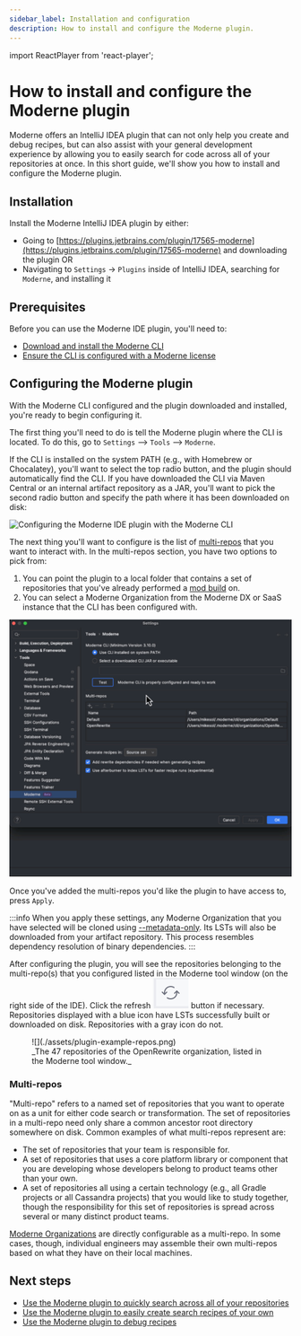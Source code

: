 ```yaml
---
sidebar_label: Installation and configuration
description: How to install and configure the Moderne plugin.
---
```


import ReactPlayer from 'react-player';

# How to install and configure the Moderne plugin

Moderne offers an IntelliJ IDEA plugin that can not only help you create and debug recipes, but can also assist with your general development experience by allowing you to easily search for code across all of your repositories at once. In this short guide, we'll show you how to install and configure the Moderne plugin.

<ReactPlayer className="reactPlayer" url='https://www.youtube.com/watch?v=cMIDGM92ays' controls="true" />

## Installation

Install the Moderne IntelliJ IDEA plugin by either:

* Going to [https://plugins.jetbrains.com/plugin/17565-moderne](https://plugins.jetbrains.com/plugin/17565-moderne) and downloading the plugin OR
* Navigating to `Settings` → `Plugins` inside of IntelliJ IDEA, searching for `Moderne`, and installing it

## Prerequisites

Before you can use the Moderne IDE plugin, you'll need to:

* [Download and install the Moderne CLI](../../moderne-cli/getting-started/cli-intro.md)
* [Ensure the CLI is configured with a Moderne license](../../moderne-cli/getting-started/moderne-cli-license.md)

## Configuring the Moderne plugin

With the Moderne CLI configured and the plugin downloaded and installed, you're ready to begin configuring it.

The first thing you'll need to do is tell the Moderne plugin where the CLI is located. To do this, go to `Settings` --> `Tools` --> `Moderne`.

If the CLI is installed on the system PATH (e.g., with Homebrew or Chocalatey), you'll want to select the top radio button, and the plugin should automatically find the CLI. If you have downloaded the CLI via Maven Central or an internal artifact repository as a JAR, you'll want to pick the second radio button and specify the path where it has been downloaded on disk:

![Configuring the Moderne IDE plugin with the Moderne CLI](./assets/ModernePluginCLIConfig.gif)

The next thing you'll want to configure is the list of [multi-repos](#multi-repos) that you want to interact with. In the multi-repos section, you have two options to pick from:

1. You can point the plugin to a local folder that contains a set of repositories that you've already performed a [mod build](../../moderne-cli/cli-reference.md) on.
2. You can select a Moderne Organization from the Moderne DX or SaaS instance that the CLI has been configured with.

![Configuring the Moderne IDE plugin with a Moderne organization](./assets/ModernePluginOrgSelect.gif)

Once you've added the multi-repos you'd like the plugin to have access to, press `Apply`.

:::info
When you apply these settings, any Moderne Organization that you have selected will be cloned using [--metadata-only](../../moderne-cli/cli-reference.md#mod-git-clone-csv). Its LSTs will also be downloaded from your artifact repository. This process resembles dependency resolution of binary dependencies.
:::

After configuring the plugin, you will see the repositories belonging to the multi-repo(s) that you configured listed in the Moderne tool window (on the right side of the IDE). Click the refresh ![](./assets/refresh-icon.png) button if necessary. Repositories displayed with a blue icon have LSTs successfully built or downloaded on disk. Repositories with a gray icon do not.

<figure>
  ![](./assets/plugin-example-repos.png)
  <figcaption>_The 47 repositories of the OpenRewrite organization, listed in the Moderne tool window._</figcaption>
</figure>

### Multi-repos

"Multi-repo" refers to a named set of repositories that you want to operate on as a unit for either code search or transformation. The set of repositories in a multi-repo need only share a common ancestor root directory somewhere on disk. Common examples of what multi-repos represent are:

* The set of repositories that your team is responsible for.
* A set of repositories that uses a core platform library or component that you are developing whose developers belong to product teams other than your own.
* A set of repositories all using a certain technology (e.g., all Gradle projects or all Cassandra projects) that you would like to study together, though the responsibility for this set of repositories is spread across several or many distinct product teams.

[Moderne Organizations](../../../administrator-documentation/moderne-platform/how-to-guides/organizations-service.md) are directly configurable as a multi-repo. In some cases, though, individual engineers may assemble their own multi-repos based on what they have on their local machines.

## Next steps

* [Use the Moderne plugin to quickly search across all of your repositories](./code-search.md)
* [Use the Moderne plugin to easily create search recipes of your own](./creating-recipes.md)
* [Use the Moderne plugin to debug recipes](./debugging-recipes.md)
